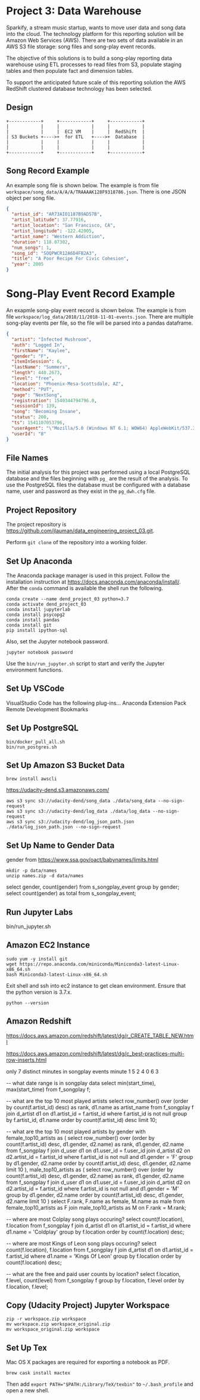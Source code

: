 # Project 3: Data Warehouse

Sparkify, a stream music startup, wants to move user data and song data into the cloud.
The technology platform for this reporting solution will be Amazon Web Services (AWS).
There are two sets of data available in an AWS S3 file storage: song files and song-play event records.

The objective of this solutions is to build a song-play reporting data warehouse using
ETL processes to read files from S3, populate staging tables and then populate fact and
dimension tables.

To support the anticipated future scale of this reporting solution the AWS RedShift clustered
database technology has been selected.


## Design



```
+------------+     +------------+     +------------+
|            |     |            |     |            |
|            |     |  EC2 VM    |     |  RedShift  |
| S3 Buckets +---->+  for ETL   +---->+  Database  |
|            |     |            |     |            |
|            |     |            |     |            |
+------------+     +------------+     +------------+
```


## Song Record Example

An example song file is shown below. The example is from file `workspace/song_data/A/A/A/TRAAAAK128F9318786.json`.
There is one JSON object per song file.

```json
{
  "artist_id": "AR73AIO1187B9AD57B",
  "artist_latitude": 37.77916,
  "artist_location": "San Francisco, CA",
  "artist_longitude": -122.42005,
  "artist_name": "Western Addiction",
  "duration": 118.07302,
  "num_songs": 1,
  "song_id": "SOQPWCR12A6D4FB2A3",
  "title": "A Poor Recipe For Civic Cohesion",
  "year": 2005
}
```

# Song-Play Event Record Example

An exapmle song-play event record is shown below. The example is from file `workspace/log_data/2018/11/2018-11-01-events.json`.
There are multiple song-play events per file, so the file will be parsed into a pandas dataframe.

```json
{
  "artist": "Infected Mushroom",
  "auth": "Logged In",
  "firstName": "Kaylee",
  "gender": "F",
  "itemInSession": 6,
  "lastName": "Summers",
  "length": 440.2673,
  "level": "free",
  "location": "Phoenix-Mesa-Scottsdale, AZ",
  "method": "PUT",
  "page": "NextSong",
  "registration": 1540344794796.0,
  "sessionId": 139,
  "song": "Becoming Insane",
  "status": 200,
  "ts": 1541107053796,
  "userAgent": "\"Mozilla/5.0 (Windows NT 6.1; WOW64) AppleWebKit/537.36 (KHTML, like Gecko) Chrome/35.0.1916.153 Safari/537.36\"",
  "userId": "8"
}
```

## File Names

The initial analysis for this project was performed using a local PostgreSQL database and the files
beginning with `pg_` are the result of the analysis. To use the PostgreSQL files the database must
be configured with a database name, user and password as they exist in the `pg_dwh.cfg` file.


## Project Repository

The project repository is <https://github.com/jlauman/data_engineering_project_03.git>.

Perform `git clone` of the repository into a working folder.


## Set Up Anaconda

The Anaconda package manager is used in this project.
Follow the installation instruction at <https://docs.anaconda.com/anaconda/install/>.
After the `conda` command is available the shell run the following.

    conda create --name dend_project_03 python=3.7
    conda activate dend_project_03
    conda install jupyterlab
    conda install psycopg2
    conda install pandas
    conda install git
    pip install ipython-sql

Also, set the Jupyter notebook password.

    jupyter notebook password

Use the `bin/run_jupyter.sh` script to start and verify the Jupyter environment functions.


## Set Up VSCode

VisualStudio Code has the following plug-ins...
Anaconda Extension Pack
Remote Development
Bookmarks


## Set Up PostgreSQL

    bin/docker_pull_all.sh
    bin/run_postgres.sh


## Set Up Amazon S3 Bucket Data

    brew install awscli

https://udacity-dend.s3.amazonaws.com/

    aws s3 sync s3://udacity-dend/song_data ./data/song_data --no-sign-request
    aws s3 sync s3://udacity-dend/log_data ./data/log_data --no-sign-request
    aws s3 sync s3://udacity-dend/log_json_path.json ./data/log_json_path.json --no-sign-request


## Set Up Name to Gender Data

gender from https://www.ssa.gov/oact/babynames/limits.html

    mkdir -p data/names
    unzip names.zip -d data/names

select gender, count(gender) from s_songplay_event group by gender;
select count(gender) as total from s_songplay_event;



## Run Jupyter Labs

bin/run_jupyter.sh


## Amazon EC2 Instance

    sudo yum -y install git
    wget https://repo.anaconda.com/miniconda/Miniconda3-latest-Linux-x86_64.sh
    bash Miniconda3-latest-Linux-x86_64.sh

Exit shell and ssh into ec2 instance to get clean environment. Ensure that the python version is 3.7.x.

    python --version


## Amazon Redshift

https://docs.aws.amazon.com/redshift/latest/dg/r_CREATE_TABLE_NEW.html

https://docs.aws.amazon.com/redshift/latest/dg/c_best-practices-multi-row-inserts.html




only 7 distinct minutes in songplay events
minute
1
5
2
4
0
6
3





-- what date range is in songplay data
select min(start_time), max(start_time)
from f_songplay f;



-- what are the top 10 most played artists
select
    row_number() over (order by count(f.artist_id) desc) as rank,
    d1.name as artist_name
from f_songplay f
join d_artist d1 on d1.artist_id = f.artist_id
where f.artist_id is not null
group by f.artist_id, d1.name
order by count(f.artist_id) desc
limit 10;



-- what are the top 10 most played artists by gender
with
female_top10_artists as (
    select
        row_number() over (order by count(f.artist_id) desc, d1.gender, d2.name) as rank,
        d1.gender,
        d2.name
    from f_songplay f
    join d_user d1 on d1.user_id = f.user_id
    join d_artist d2 on d2.artist_id = f.artist_id
    where f.artist_id is not null
    and d1.gender = 'F'
    group by d1.gender, d2.name
    order by count(f.artist_id) desc, d1.gender, d2.name
    limit 10
),
male_top10_artists as (
    select
        row_number() over (order by count(f.artist_id) desc, d1.gender, d2.name) as rank,
        d1.gender,
        d2.name
    from f_songplay f
    join d_user d1 on d1.user_id = f.user_id
    join d_artist d2 on d2.artist_id = f.artist_id
    where f.artist_id is not null
    and d1.gender = 'M'
    group by d1.gender, d2.name
    order by count(f.artist_id) desc, d1.gender, d2.name
    limit 10
)
select F.rank, F.name as female, M.name as male
from female_top10_artists as F
join male_top10_artists as M on F.rank = M.rank;



-- where are most Colplay song plays occuring?
select count(f.location), f.location
from f_songplay f
join d_artist d1 on d1.artist_id = f.artist_id
where d1.name = 'Coldplay'
group by f.location
order by count(f.location) desc;



-- where are most Kings of Leon song plays occuring?
select count(f.location), f.location
from f_songplay f
join d_artist d1 on d1.artist_id = f.artist_id
where d1.name = 'Kings Of Leon'
group by f.location
order by count(f.location) desc;



-- what are the free and paid user counts by location?
select f.location, f.level, count(level)
from f_songplay f
group by f.location, f.level
order by f.location, f.level;



## Copy (Udacity Project) Jupyter Workspace

    zip -r workspace.zip workspace
    mv workspace.zip workspace_original.zip
    mv workspace_original.zip workspace


## Set Up Tex

Mac OS X packages are required for exporting a notebook as PDF.

    brew cask install mactex

Then add `export PATH="$PATH:/Library/TeX/texbin"` to `~/.bash_profile` and open a new shell.

